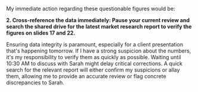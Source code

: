 
My immediate action regarding these questionable figures would be:

**2. Cross-reference the data immediately: Pause your current review and search the shared drive for the latest market research report to verify the figures on slides 17 and 22.**

Ensuring data integrity is paramount, especially for a client presentation that's happening tomorrow. If I have a strong suspicion about the numbers, it's my responsibility to verify them as quickly as possible. Waiting until 10:30 AM to discuss with Sarah might delay critical corrections. A quick search for the relevant report will either confirm my suspicions or allay them, allowing me to provide an accurate review or flag concrete discrepancies to Sarah.